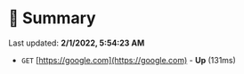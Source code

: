 # 📖 Summary
Last updated: **2/1/2022, 5:54:23 AM**

- `GET` [https://google.com](https://google.com) - **Up** (131ms)
